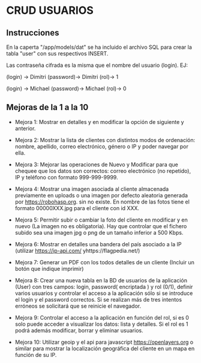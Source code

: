 # CRUD USUARIOS
## Instrucciones

En la caperta "/app/models/dat" se ha incluido el archivo SQL para crear la tabla "user" con
sus respectivos INSERT.

Las contraseña cifrada es la misma que el nombre del usuario (login).
EJ:

(login) -> Dimitri   (password)-> Dimitri     (rol)-> 1

(login) -> Michael   (password)-> Michael     (rol)-> 0

## Mejoras de la 1 a la 10

* Mejora 1: Mostrar en detalles y en modificar la opción de siguiente y anterior.

* Mejora 2: Mostrar la lista de clientes con distintos modos de ordenación: nombre, apellido, correo
electrónico, género o IP y poder navegar por ella.


* Mejora 3: Mejorar las operaciones de Nuevo y Modificar para que chequee que los datos son
correctos: correo electrónico (no repetido), IP y teléfono con formato 999-999-9999.


* Mejora 4: Mostrar una imagen asociada al cliente almacenada previamente en uploads o una imagen
por defecto aleatoria generada por https://robohasp.org. sin no existe. En nombre de las
fotos tiene el formato 00000XXX.jpg para el cliente con id XXX.

* Mejora 5: Permitir subir o cambiar la foto del cliente en modificar y en nuevo (La imagen no es
obligatoria). Hay que controlar que el fichero subido sea una imagen jpg o png de un
tamaño inferior a 500 Kbps.


* Mejora 6: Mostrar en detalles una bandera del país asociado a la IP (utilizar https://ip-api.com/ yhttps://flagpedia.net/)


* Mejora 7: Generar un PDF con los todos detalles de un cliente (Incluir un botón que indique imprimir)


* Mejora 8: Crear una nueva tabla en la BD de usuarios de la aplicación (User) con tres campos: login, password( encriptada ) y rol (0/1), definir varios usuarios y controlar el acceso a la
aplicación sólo si se introduce el login y el password correctos. Si se realizan más de tres
intentos erróneos se solicitará que se reinicie el navegador.


* Mejora 9: Controlar el acceso a la aplicación en función del rol, si es 0 solo puede acceder a visualizar los datos: lista y detalles. Si el rol es 1 podrá además modificar, borrar y eliminar usuarios.

* Mejora 10:  Utilizar geoip y el api para javascript https://openlayers.org o similar para mostrar la localización geográfica del cliente en un mapa en función de su IP.